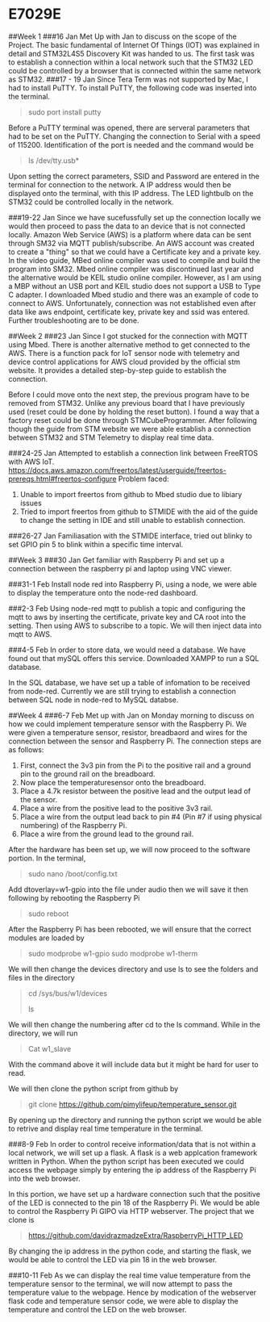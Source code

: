 # E7029E

##Week 1
###16 Jan
Met Up with Jan to discuss on the scope of the Project. The basic fundamental of Internet Of Things (IOT) was explained in detail and STM32L4S5 Discovery Kit was handed to us. The first task was to establish a connection within a local network such that the STM32 LED could be controlled by a browser that is connected within the same network as STM32.
###17 - 19 Jan
Since Tera Term was not supported by Mac, I had to install PuTTY. To install PuTTY, the following code was inserted into the terminal.
>  sudo port install putty

Before a PuTTY terminal was opened, there are serveral parameters that had to be set on the PuTTY. Changing the connection to Serial with a speed of 115200. Identification of the port is needed and the command would be
> ls /dev/tty.usb*

Upon setting the correct parameters, SSID and Password are entered in the terminal for connection to the network. A IP address would then be displayed onto the terminal, with this IP address. The LED lightbulb on the STM32 could be controlled locally in the network.


###19-22 Jan
Since we have sucefussfully set up the connection locally we would then proceed to pass the data to an device that is not connected locally. Amazon Web Service (AWS) is a platform where data can be sent through SM32 via MQTT publish/subscribe. An AWS account was created to create a "thing" so that we could have a Certificate key and a private key. In the video guide, MBed online compiler was used to compile and build the program into SM32. Mbed online compiler was discontinued last year and the alternative would be KEIL studio online compiler. However, as I am using a MBP without an USB port and KEIL studio does not support a USB to Type C adapter. I downloaded Mbed studio and there was an example of code to connect to AWS. Unfortunately, connection was not established even after data like aws endpoint, certificate key, private key and ssid was entered. Further troubleshooting are to be done.

##Week 2
###23 Jan
Since I got stucked for the connection with MQTT using Mbed. There is another alternative method	 to get connected to the AWS. There is a function pack for IoT sensor node with telemetry and device control applications for AWS cloud provided by the official stm website. It provides a detailed step-by-step guide to establish the connection.

Before I could move onto the next step, the previous program have to be removed from STM32. Unlike any previous board that I have previously used (reset could be done by holding the reset button). I found a way that a factory reset could be done through STMCubeProgrammer. After following though the guide from STM website we were able establish a connection between STM32 and STM Telemetry to display real time data.

###24-25 Jan
Attempted to establish a connection link between FreeRTOS with AWS IoT. https://docs.aws.amazon.com/freertos/latest/userguide/freertos-prereqs.html#freertos-configure
Problem faced:

1. Unable to import freertos from github to Mbed studio due to libiary issues
2. Tried to import freertos from github to STMIDE with the aid of the guide to change the setting in IDE and still unable to establish connection.

###26-27 Jan
Familiasation with the STMIDE interface, tried out blinky to set GPIO pin 5 to blink within a specific time interval.

##Week 3
###30 Jan
Get familiar with Raspberry Pi and set up a connection between the raspberry pi and laptop using VNC viewer.

###31-1 Feb
Install node red into Raspberry Pi, using a node, we were able to display the temperature onto the node-red dashboard.

###2-3 Feb
Using node-red mqtt to publish a topic and configuring the mqtt to aws by inserting the certificate, private key and CA root into the setting. Then using AWS to subscribe to a topic. We will then inject data into mqtt to AWS.

###4-5 Feb
In order to store data, we would need a database. We have found out that mySQL offers this service. Downloaded XAMPP to run a SQL database.

In the SQL database, we have set up a table of infomation to be received from node-red. Currently we are still trying to establish a connection between SQL node in node-red to MySQL databse.

##Week 4
###6-7 Feb
Met up with Jan on Monday morning to discuss on how we could implement temperature sensor with the Raspberry Pi. We were given a temperature sensor, resistor, breadbaord and wires for the connection between the sensor and Raspberry Pi. The connection steps are as follows:

1.  First, connect the 3v3 pin from the Pi to the positive rail and a ground pin to the ground rail on the breadboard.
2.  Now place the temperaturesensor onto the breadboard.
3. Place a 4.7k resistor between the positive lead and the output lead of the sensor.
4.  Place a wire from the positive lead to the positive 3v3 rail.
5.  Place a wire from the output lead back to pin #4 (Pin #7 if using physical numbering) of the Raspberry Pi.
6. Place a wire from the ground lead to the ground rail.

After the hardware has been set up, we will now proceed to the software portion. In the terminal,

> sudo nano /boot/config.txt

Add dtoverlay=w1-gpio into the file under audio then we will save it then following by rebooting the Raspberry Pi
>sudo reboot

After the Raspberry Pi has been rebooted, we will ensure that the correct modules are loaded by
>sudo modprobe w1-gpio
>sudo modprobe w1-therm

We will then change the devices directory and use ls to see the folders and files in the directory
>cd /sys/bus/w1/devices
>
>ls

We will then change the numbering after cd to the ls command. While in the directory, we will run
>Cat w1_slave

With the command above it will include data but it might be hard for user to read.

We will then clone the python script from github by
>git clone https://github.com/pimylifeup/temperature_sensor.git

By opening up the directory and running the python script we would be able to retrive and display real time temperature in the terminal.

###8-9 Feb
In order to control receive information/data that is not within a local network, we will set up a flask. A flask is a web applcation framework written in Python. When the python script has been executed we could access the webpage simply by entering the ip address of the Raspberry Pi into the web browser.

In this portion, we have set up a hardware connection such that the positive of the LED is connected to the pin 18 of the Raspberry Pi. We would be able to control the Raspberry Pi GIPO via HTTP webserver. The project that we clone is
>https://github.com/davidrazmadzeExtra/RaspberryPi_HTTP_LED

By changing the ip address in the python code, and starting the flask, we would be able to control the LED via pin 18 in the web browser.

###10-11 Feb
As we can display the real time value temperature from the temperature sensor to the terminal, we will now attempt to pass the temperature value to the webpage. Hence by modication of the webserver flask code and temperature sensor code, we were able to display the temperature and control the LED on the web browser.